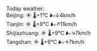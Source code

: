 Today weather:  
Beijing: ☀️   🌡️+1°C 🌬️↓4km/h  
Tianjin: ☀️   🌡️+9°C 🌬️↗11km/h  
Shijiazhuang: ☀️   🌡️+9°C 🌬️↘7km/h  
Tangshan: ☀️   🌡️+6°C 🌬️→7km/h  
